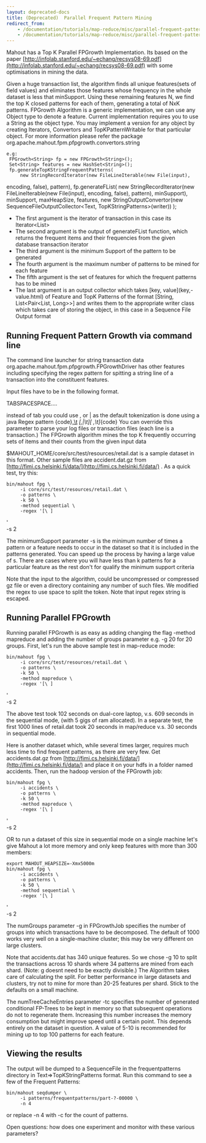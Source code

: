 ```yaml
---
layout: deprecated-docs
title: (Deprecated)  Parallel Frequent Pattern Mining
redirect_from:
    - /documentation/tutorials/map-reduce/misc/parallel-frequent-pattern-mining
    - /documentation/tutorials/map-reduce/misc/parallel-frequent-pattern-mining.html
---
```



Mahout has a Top K Parallel FPGrowth Implementation. Its based on the paper [http://infolab.stanford.edu/~echang/recsys08-69.pdf](http://infolab.stanford.edu/~echang/recsys08-69.pdf)
 with some optimisations in mining the data.

Given a huge transaction list, the algorithm finds all unique features(sets
of field values) and eliminates those features whose frequency in the whole
dataset is less that minSupport. Using these remaining features N, we find
the top K closed patterns for each of them, generating a total of NxK
patterns. FPGrowth Algorithm is a generic implementation, we can use any
Object type to denote a feature. Current implementation requires you to use
a String as the object type. You may implement a version for any object by
creating Iterators, Convertors and TopKPatternWritable for that particular
object. For more information please refer the package
org.apache.mahout.fpm.pfpgrowth.convertors.string

    e.g:
     FPGrowth<String> fp = new FPGrowth<String>();
     Set<String> features = new HashSet<String>();
     fp.generateTopKStringFrequentPatterns(
         new StringRecordIterator(new FileLineIterable(new File(input),
encoding, false), pattern),
    	fp.generateFList(
    	  new StringRecordIterator(new FileLineIterable(new File(input),
encoding, false), pattern), minSupport),
    	 minSupport,
    	maxHeapSize,
    	features,
    	new StringOutputConvertor(new SequenceFileOutputCollector<Text,
TopKStringPatterns>(writer))
      );

* The first argument is the iterator of transaction in this case its
Iterator<List<String>>
* The second argument is the output of generateFList function, which
returns the frequent items and their frequencies from the given database
transaction iterator
* The third argument is the minimum Support of the pattern to be generated
* The fourth argument is the maximum number of patterns to be mined for
each feature
* The fifth argument is the set of features for which the frequent patterns
has to be mined
* The last argument is an output collector which takes \[key, value\](key,-value\.html)
 of Feature and TopK Patterns of the format \[String,
List<Pair<List<String>, Long>>\] and writes them to the appropriate writer
class which takes care of storing the object, in this case in a Sequence
File Output format

<a name="ParallelFrequentPatternMining-RunningFrequentPatternGrowthviacommandline"></a>
## Running Frequent Pattern Growth via command line

The command line launcher for string transaction data
org.apache.mahout.fpm.pfpgrowth.FPGrowthDriver has other features including
specifying the regex pattern for spitting a string line of a transaction
into the constituent features.

Input files have to be in the following format.

<optional document id>TAB<TOKEN1>SPACE<TOKEN2>SPACE....

instead of tab you could use , or \| as the default tokenization is done using a java Regex pattern {code}[,\t](,\t.html)
*[,|\t][ ,\t]*{code}
You can override this parameter to parse your log files or transaction
files (each line is a transaction.) The FPGrowth algorithm mines the top K
frequently occurring sets of items and their counts from the given input
data

$MAHOUT_HOME/core/src/test/resources/retail.dat is a sample dataset in this
format. 
Other sample files are accident.dat.gz from [http://fimi.cs.helsinki.fi/data/](http://fimi.cs.helsinki.fi/data/)
. As a quick test, try this:


    bin/mahout fpg \
         -i core/src/test/resources/retail.dat \
         -o patterns \
         -k 50 \
         -method sequential \
         -regex '[\ ]
' \
         -s 2


The minimumSupport parameter \-s is the minimum number of times a pattern
or a feature needs to occur in the dataset so that it is included in the
patterns generated. You can speed up the process by having a large value of
s. There are cases where you will have less than k patterns for a
particular feature as the rest don't for qualify the minimum support
criteria

Note that the input to the algorithm, could be uncompressed or compressed
gz file or even a directory containing any number of such files.
We modified the regex to use space to split the token. Note that input
regex string is escaped.

<a name="ParallelFrequentPatternMining-RunningParallelFPGrowth"></a>
## Running Parallel FPGrowth

Running parallel FPGrowth is as easy as adding changing the flag \-method
mapreduce and adding the number of groups parameter e.g. \-g 20 for 20
groups. First, let's run the above sample test in map-reduce mode:

    bin/mahout fpg \
         -i core/src/test/resources/retail.dat \
         -o patterns \
         -k 50 \
         -method mapreduce \
         -regex '[\ ]
' \
         -s 2

The above test took 102 seconds on dual-core laptop, v.s. 609 seconds in
the sequential mode, (with 5 gigs of ram allocated). In a separate test,
the first 1000 lines of retail.dat took 20 seconds in map/reduce v.s. 30
seconds in sequential mode.

Here is another dataset which, while several times larger, requires much
less time to find frequent patterns, as there are very few. Get
accidents.dat.gz from [http://fimi.cs.helsinki.fi/data/](http://fimi.cs.helsinki.fi/data/)
 and place it on your hdfs in a folder named accidents. Then, run the
hadoop version of the FPGrowth job:

    bin/mahout fpg \
         -i accidents \
         -o patterns \
         -k 50 \
         -method mapreduce \
         -regex '[\ ]
' \
         -s 2


OR to run a dataset of this size in sequential mode on a single machine
let's give Mahout a lot more memory and only keep features with more than
300 members:

    export MAHOUT_HEAPSIZE=-Xmx5000m
    bin/mahout fpg \
         -i accidents \
         -o patterns \
         -k 50 \
         -method sequential \
         -regex '[\ ]
' \
         -s 2



The numGroups parameter \-g in FPGrowthJob specifies the number of groups
into which transactions have to be decomposed. The default of 1000 works
very well on a single-machine cluster; this may be very different on large
clusters.

Note that accidents.dat has 340 unique features. So we chose \-g 10 to
split the transactions across 10 shards where 34 patterns are mined from
each shard. (Note: g doesnt need to be exactly divisible.) The Algorithm
takes care of calculating the split. For better performance in large
datasets and clusters, try not to mine for more than 20-25 features per
shard. Stick to the defaults on a small machine.

The numTreeCacheEntries parameter \-tc specifies the number of generated
conditional FP-Trees to be kept in memory so that subsequent operations do
not to regenerate them. Increasing this number increases the memory
consumption but might improve speed until a certain point. This depends
entirely on the dataset in question. A value of 5-10 is recommended for
mining up to top 100 patterns for each feature.

<a name="ParallelFrequentPatternMining-Viewingtheresults"></a>
## Viewing the results
The output will be dumped to a SequenceFile in the frequentpatterns
directory in Text=>TopKStringPatterns format. Run this command to see a few
of the Frequent Patterns:

    bin/mahout seqdumper \
         -i patterns/frequentpatterns/part-?-00000 \
         -n 4

or replace -n 4 with -c for the count of patterns.
 
Open questions: how does one experiment and monitor with these various
parameters?
